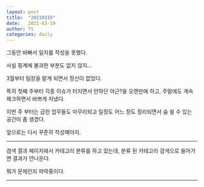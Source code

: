```yaml
---
layout: post
title:  "20210319"
date:   2021-03-19
author: TS
categories: daily
---
```


그동안 바빠서 일지를 작성을 못했다.

사실 핑계에 불과한 부분도 없지 않지...

3월부터 팀장을 맡게 되면서 정신이 없었다.

특히 첫째 주부터 각종 이슈가 터지면서 안하던 야근?을 오랜만에 하고, 주말에도 계속 체크하면서 바쁘게 지냈다.

이번 주 부터는 급한 업무들도 마무리되고 일정도 어느 정도 정리되면서 숨 쉴 수 있는 공간이 좀 생겼다.

앞으로는 다시 꾸준히 작성해야지.

---

검색 결과 페이지에서 카테고리 분류를 하고 있는데, 분류 된 카테고리 검색으로 들어가면 결과가 안나온다.

뭐가 문제인지 파악중이다.

---
